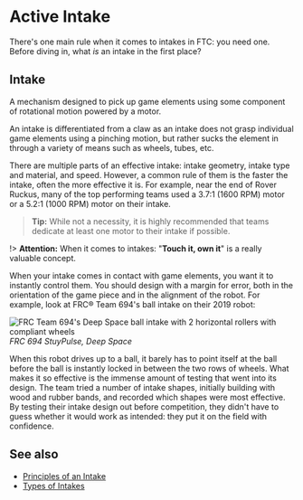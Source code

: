 # Active Intake

There's one main rule when it comes to intakes in FTC: you need one. Before diving in, what *is* an intake in the first place?

## Intake

A mechanism designed to pick up game elements using some component of rotational motion powered by a motor.

An intake is differentiated from a claw as an intake does not grasp individual game elements using a pinching motion, but rather sucks the element in through a variety of means such as wheels, tubes, etc.

There are multiple parts of an effective intake: intake geometry, intake type and material, and speed. However, a common rule of them is the faster the intake, often the more effective it is. For example, near the end of Rover Ruckus, many of the top performing teams used a 3.7:1 (1600 RPM) motor or a 5.2:1 (1000 RPM) motor on their intake.

> **Tip:** While not a necessity, it is highly recommended that teams dedicate at least one motor to their intake if possible.

!> **Attention:** When it comes to intakes: "**Touch it, own it**" is a really valuable concept.

When your intake comes in contact with game elements, you want it to instantly control them. You should design with a margin for error, both in the orientation of the game piece and in the alignment of the robot. For example, look at FRC® Team 694's ball intake on their 2019 robot:

![FRC Team 694's Deep Space ball intake with 2 horizontal rollers with compliant wheels](https://dd8f408.webp.ee/frc694-ball-intake.jpg)
*FRC 694 StuyPulse, Deep Space*

When this robot drives up to a ball, it barely has to point itself at the ball before the ball is instantly locked in between the two rows of wheels. What makes it so effective is the immense amount of testing that went into its design. The team tried a number of intake shapes, initially building with wood and rubber bands, and recorded which shapes were most effective. By testing their intake design out before competition, they didn't have to guess whether it would work as intended: they put it on the field with confidence.

## See also
- [Principles of an Intake](en/docs/ftc/common-mechanisms/active-intake/principles-of-an-intake)
- [Types of Intakes](en/docs/ftc/common-mechanisms/active-intake/types-of-intakes)
